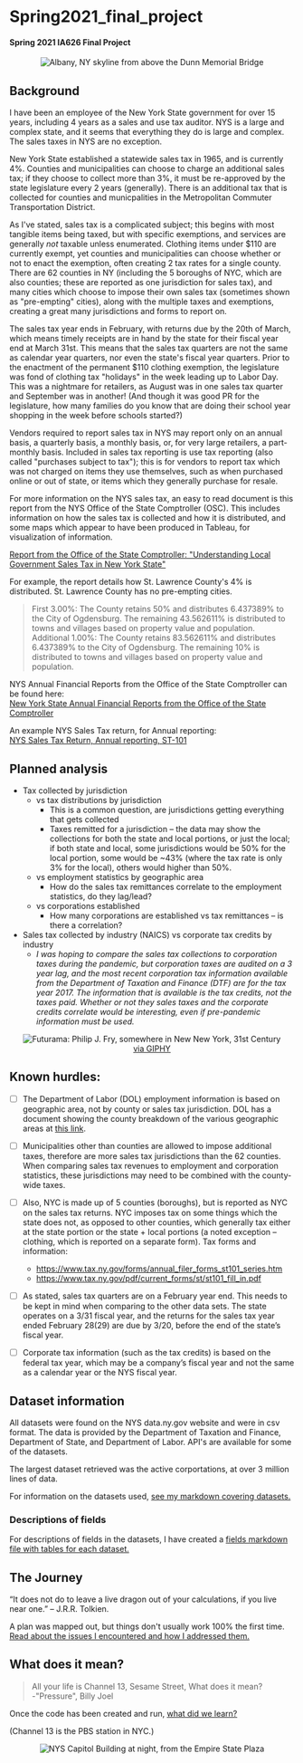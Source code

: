 # Spring2021_final_project
#### Spring 2021 IA626 Final Project


<center>
    <img src="https://media.gettyimages.com/photos/highway-to-albany-new-york-state-capitol-skyline-and-government-picture-id661898406?s=2048x2048" title="Albany, NY skyline from above the Dunn Memorial Bridge; OSC is the building on the right which looks like a HoJo's" alt="Albany, NY skyline from above the Dunn Memorial Bridge">
    </center>

## Background

I have been an employee of the New York State government for over 15 years, including 4 years as a sales and use tax auditor.  NYS is a large and complex state, and it seems that everything they do is large and complex.  The sales taxes in NYS are no exception.

New York State established a statewide sales tax in 1965, and is currently 4%.  Counties and municipalities can choose to charge an additional sales tax; if they choose to collect more than 3%, it must be re-approved by the state legislature every 2 years (generally).  There is an additional tax that is collected for counties and municpalities in the Metropolitan Commuter Transportation District.

As I've stated, sales tax is a complicated subject; this begins with most tangible items being taxed, but with specific exemptions, and services are generally <i>not</i> taxable unless enumerated.  Clothing items under &#36;110 are currently exempt, yet counties and municipalities can choose whether or not to enact the exemption, often creating 2 tax rates for a single county.  There are 62 counties in NY (including the 5 boroughs of NYC, which are also counties; these are reported as one jurisdiction for sales tax), and many cities which choose to impose their own sales tax (sometimes shown as "pre-empting" cities), along with the multiple taxes and exemptions, creating a great many jurisdictions and forms to report on.

The sales tax year ends in February, with returns due by the 20th of March, which means timely receipts are in hand by the state for their fiscal year end at March 31st.  This means that the sales tax quarters are not the same as calendar year quarters, nor even the state's fiscal year quarters.  Prior to the enactment of the permanent &#36;110 clothing exemption, the legislature was fond of clothing tax "holidays" in the week leading up to Labor Day.  This was a nightmare for retailers, as August was in one sales tax quarter and September was in another!  (And though it was good PR for the legislature, how many families do you know that are doing their school year shopping in the week before schools started?)

Vendors required to report sales tax in NYS may report only on an annual basis, a quarterly basis, a monthly basis, or, for very large retailers, a part-monthly basis.  Included in sales tax reporting is use tax reporting (also called "purchases subject to tax"); this is for vendors to report tax which was not charged on items they use themselves, such as when purchased online or out of state, or items which they generally purchase for resale.

For more information on the NYS sales tax, an easy to read document is this report from the NYS Office of the State Comptroller (OSC).  This includes information on how the sales tax is collected and how it is distributed, and some maps which appear to have been produced in Tableau, for visualization of information.

[Report from the Office of the State Comptroller: "Understanding Local Government Sales Tax in New York State"](https://www.osc.state.ny.us/files/local-government/publications/pdf/understanding-local-government-sales-tax-in-nys-2020-update.pdf)

For example, the report details how St. Lawrence County's 4% is distributed.  St. Lawrence County has no pre-empting cities.

>First 3.00%: The County retains 50% and distributes 6.437389% to the City of Ogdensburg. The remaining 43.562611% is distributed to towns and villages based on property value and population. <br>Additional 1.00%: The County retains 83.562611% and distributes 6.437389% to the City of Ogdensburg. The remaining 10% is distributed to towns and villages based on property value and population.

NYS Annual Financial Reports from the Office of the State Comptroller can be found here:
<br>[New York State Annual Financial Reports from the Office of the State Comptroller](https://www.osc.state.ny.us/reports/finance)

An example NYS Sales Tax return, for Annual reporting:
<br>[NYS Sales Tax Return, Annual reporting, ST-101](https://www.tax.ny.gov/pdf/current_forms/st/st101_fill_in.pdf)

## Planned analysis

* Tax collected by jurisdiction 
    * vs tax distributions by jurisdiction
        * This is a common question, are jurisdictions getting everything that gets collected
        * Taxes remitted for a jurisdiction – the data may show the collections for both the state and local portions, or just the local; if both state and local, some jurisdictions would be 50% for the local portion, some would be ~43% (where the tax rate is only 3% for the local), others would higher than 50%.
    * vs employment statistics by geographic area
        * How do the sales tax remittances correlate to the employment statistics, do they lag/lead?
    * vs corporations established
        * How many corporations are established vs tax remittances – is there a correlation?
* Sales tax collected by industry (NAICS) vs corporate tax credits by industry
    * <i>I was hoping to compare the sales tax collections to corporation taxes during the pandemic, but corporation taxes are audited on a 3 year lag, and the most recent corporation tax information available from the Department of Taxation and Finance (DTF) are for the tax year 2017.  The information that is available is the tax credits, not the taxes paid.  Whether or not they sales taxes and the corporate credits correlate would be interesting, even if pre-pandemic information must be used.</i>


<p align="center">
<center>
    <img src="https://media.giphy.com/media/3oKIPa2TdahY8LAAxy/giphy.gif" alt="Futurama: Philip J. Fry, somewhere in New New York, 31st Century" title="Futurama: Philip J. Fry, somewhere in New New York, 31st Century" /><br>
<a href="https://giphy.com/gifs/producthunt-shut-up-and-take-my-money-3oKIPa2TdahY8LAAxy">via GIPHY</a>
    </p>
</center>

## Known hurdles:

- [ ] The Department of Labor (DOL) employment information is based on geographic area, not by county or sales tax jurisdiction.  DOL has a document showing the county breakdown of the various geographic areas at [this link](https://statistics.labor.ny.gov/lsgeog.shtm).

- [ ] Municipalities other than counties are allowed to impose additional taxes, therefore are more sales tax jurisdictions than the 62 counties.  When comparing sales tax revenues to employment and corporation statistics, these jurisdictions may need to be combined with the county-wide taxes.

- [ ] Also, NYC is made up of 5 counties (boroughs), but is reported as NYC on the sales tax returns.  NYC imposes tax on some things which the state does not, as opposed to other counties, which generally tax either at the state portion or the state + local portions (a noted exception – clothing, which is reported on a separate form).  Tax forms and information:
    * https://www.tax.ny.gov/forms/annual_filer_forms_st101_series.htm
    * https://www.tax.ny.gov/pdf/current_forms/st/st101_fill_in.pdf

- [ ] As stated, sales tax quarters are on a February year end.  This needs to be kept in mind when comparing to the other data sets.  The state operates on a 3/31 fiscal year, and the returns for the sales tax year ended February 28(29) are due by 3/20, before the end of the state’s fiscal year.

- [ ] Corporate tax information (such as the tax credits) is based on the federal tax year, which may be a company’s fiscal year and not the same as a calendar year or the NYS fiscal year.

## Dataset information

All datasets were found on the NYS data.ny.gov website and were in csv format.  The data is provided by the Department of Taxation and Finance, Department of State, and Department of Labor.  API's are available for some of the datasets.

The largest dataset retrieved was the active corportations, at over 3 million lines of data.

For information on the datasets used, [see my markdown covering datasets.](datasets.md)

### Descriptions of fields

For descriptions of fields in the datasets, I have created a [fields markdown file with tables for each dataset.](fields.md)

## The Journey

“It does not do to leave a live dragon out of your calculations, if you live near one.” – J.R.R. Tolkien.

A plan was mapped out, but things don't usually work 100% the first time.  [Read about the issues I encountered and how I addressed them.](journey.md)

## What does it mean?

>All your life is Channel 13, Sesame Street, What does it mean?
><br>-"Pressure", Billy Joel

Once the code has been created and run, [what did we learn?](findings.md)

(Channel 13 is the PBS station in NYC.)

<center>
    <img src="https://media.gettyimages.com/photos/new-york-state-capitol-building-at-night-albany-picture-id136330095?s=2048x2048" title="NYS Capitol Building at night, from the Empire State Plaza" alt="NYS Capitol Building at night, from the Empire State Plaza">
</center>